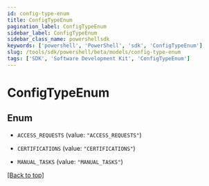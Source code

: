 ```yaml
---
id: config-type-enum
title: ConfigTypeEnum
pagination_label: ConfigTypeEnum
sidebar_label: ConfigTypeEnum
sidebar_class_name: powershellsdk
keywords: ['powershell', 'PowerShell', 'sdk', 'ConfigTypeEnum'] 
slug: /tools/sdk/powershell/beta/models/config-type-enum
tags: ['SDK', 'Software Development Kit', 'ConfigTypeEnum']
---
```



# ConfigTypeEnum

## Enum


* `ACCESS_REQUESTS` (value: `"ACCESS_REQUESTS"`)

* `CERTIFICATIONS` (value: `"CERTIFICATIONS"`)

* `MANUAL_TASKS` (value: `"MANUAL_TASKS"`)


[[Back to top]](#) 

